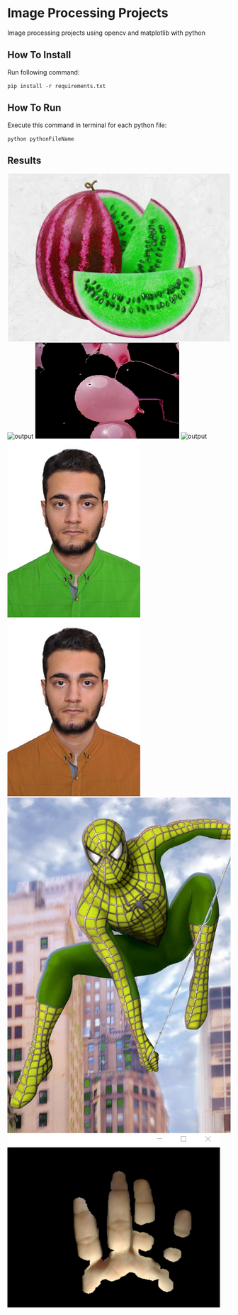 # Image Processing Projects
Image processing projects using opencv and matplotlib with python

## How To Install
Run following command:
```
pip install -r requirements.txt
```

## How To Run
Execute this command in terminal for each python file:
```
python pythonFileName
```

## Results
![output](./outputs/materwelon.jpg)
![output](./outputs/color%20detector.gif)
![output](./outputs/ballon.png)
![output](./outputs/superman.png)
![output](./outputs/cloth1.jpg)
![output](./outputs/cloth2.jpg)
![output](./outputs/spiderman.jpg)
![output](./outputs//slin.png)
